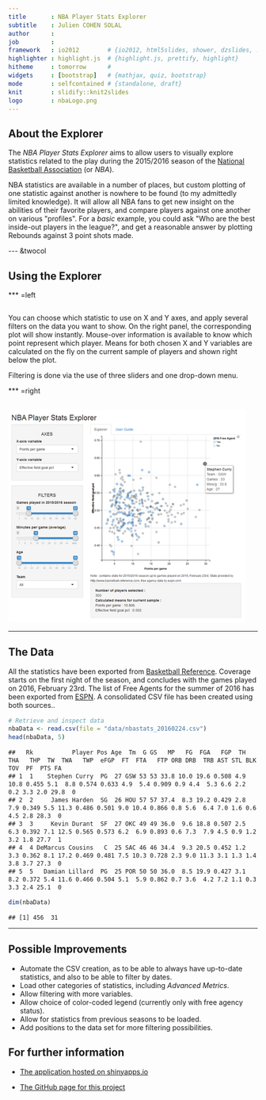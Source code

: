 ```yaml
---
title       : NBA Player Stats Explorer
subtitle    : Julien COHEN SOLAL
author      : 
job         : 
framework   : io2012        # {io2012, html5slides, shower, dzslides, ...}
highlighter : highlight.js  # {highlight.js, prettify, highlight}
hitheme     : tomorrow      # 
widgets     : [bootstrap]   # {mathjax, quiz, bootstrap}
mode        : selfcontained # {standalone, draft}
knit        : slidify::knit2slides
logo        : nbaLogo.png
---
```


## About the Explorer

The *NBA Player Stats Explorer* aims to allow users to visually explore statistics related to the play during the 2015/2016 season of the [National Basketball Association](http://www.nba.com) (or *NBA*). 

NBA statistics are available in a number of places, but custom plotting of one statistic against another is nowhere to be found (to my admittedly limited knowledge). It will allow all NBA fans to get new insight on the abilities of their favorite players, and compare players against one another on various "profiles". For a *basic* example, you could ask "Who are the best inside-out players in the league?", and get a reasonable answer by plotting Rebounds against 3 point shots made.

--- &twocol

## Using the Explorer

*** =left
## 

You can choose which statistic to use on X and Y axes, and apply several filters on the data you want to show. On the right panel, the corresponding plot will show instantly. Mouse-over information is available to know which point represent which player. Means for both chosen X and Y variables are calculated on the fly on the current sample of players and shown right below the plot.


Filtering is done via the use of three sliders and one drop-down menu.

*** =right
## 
![](assets/img/NBAStatsExplorer.png) 

--- 

## The Data

All the statistics have been exported from [Basketball Reference](http://www.basketball-reference.com). Coverage starts on the first night of the season, and concludes with the games played on 2016, February 23rd. The list of Free Agents for the summer of 2016 has been exported from [ESPN](http://espn.go.com/nba). A consolidated CSV file has been created using both sources..




```r
# Retrieve and inspect data
nbaData <- read.csv(file = "data/nbastats_20160224.csv")
head(nbaData, 5)
```

```
##   Rk           Player Pos Age  Tm  G GS   MP   FG  FGA   FGP  TH  THA   THP  TW  TWA   TWP  eFGP  FT  FTA   FTP ORB DRB  TRB AST STL BLK TOV  PF  PTS FA
## 1  1    Stephen Curry  PG  27 GSW 53 53 33.8 10.0 19.6 0.508 4.9 10.8 0.455 5.1  8.8 0.574 0.633 4.9  5.4 0.909 0.9 4.4  5.3 6.6 2.2 0.2 3.3 2.0 29.8  0
## 2  2     James Harden  SG  26 HOU 57 57 37.4  8.3 19.2 0.429 2.8  7.9 0.349 5.5 11.3 0.486 0.501 9.0 10.4 0.866 0.8 5.6  6.4 7.0 1.6 0.6 4.5 2.8 28.3  0
## 3  3     Kevin Durant  SF  27 OKC 49 49 36.0  9.6 18.8 0.507 2.5  6.3 0.392 7.1 12.5 0.565 0.573 6.2  6.9 0.893 0.6 7.3  7.9 4.5 0.9 1.2 3.2 1.8 27.7  1
## 4  4 DeMarcus Cousins   C  25 SAC 46 46 34.4  9.3 20.5 0.452 1.2  3.3 0.362 8.1 17.2 0.469 0.481 7.5 10.3 0.728 2.3 9.0 11.3 3.1 1.3 1.4 3.8 3.7 27.3  0
## 5  5   Damian Lillard  PG  25 POR 50 50 36.0  8.5 19.9 0.427 3.1  8.2 0.372 5.4 11.6 0.466 0.504 5.1  5.9 0.862 0.7 3.6  4.2 7.2 1.1 0.3 3.3 2.4 25.1  0
```

```r
dim(nbaData)
```

```
## [1] 456  31
```

---

## Possible Improvements

* Automate the CSV creation, as to be able to always have up-to-date statistics, and also to be able to filter by dates.
* Load other categories of statistics, including *Advanced Metrics*. 
* Allow filtering with more variables. 
* Allow choice of color-coded legend (currently only with free agency status).
* Allow for statistics from previous seasons to be loaded. 
* Add positions to the data set for more filtering possibilities.


## For further information

* [The application hosted on shinyapps.io](https://jcohensolal.shinyapps.io/NBAStatsExplorer/)

* [The GitHub page for this project](https://github.com/juliencohensolal/NBAStatsExplorer)
